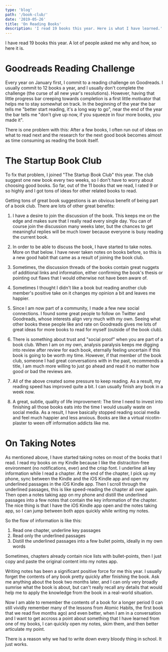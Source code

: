 ```yaml
---
type: 'blog'
path: '/book-club/'
date: '2019-05-26'
title: 'On Reading Books'
description: 'I read 19 books this year. Here is what I have learned.'
---
```


I have read 19 books this year. A lot of people asked me why and how, so here it is.

# Goodreads Reading Challenge

Every year on January first, I commit to a reading challenge on Goodreads. I usually commit to 12 books a year, and I usually don't complete the challenge (the curse of all new year's resolutions). However, having that little progress bar creeping towards completion is a first little motivator that helps me to stay somewhat on track. In the beginning of the year the bar tells me "better start reading, it's a long way to go", near the end of the year the bar tells me "don't give up now, if you squeeze in four more books, you made it".

There is one problem with this: After a few books, I often run out of ideas on what to read next and the research for the next good book becomes almost as time consuming as reading the book itself.

# The Startup Book Club

To fix that problem, I joined "The Startup Book Club" this year. The club suggest one new book every two weeks, so I don't have to worry about choosing good books. So far, out of the 11 books that we read, I rated 9 or so highly and I got tons of ideas for other related books to read.

Getting tons of great book suggestions is an obvious benefit of being part of a book club. There are lots of other great benefits:

1. I have a desire to join the discussion of the book. This keeps me on the edge and makes sure that I really read every single day. You can of course join the discussion many weeks later, but the chances to get meaningful replies will be much lower because everyone is busy reading the current book.

2. In order to be able to discuss the book, I have started to take notes. More on that below. I have never taken notes on books before, so this is a new good habit that came as a result of joining the book club.

3. Sometimes, the discussion threads of the books contain great nuggets of additional links and information, either confirming the book's thesis or pointing out flaws that I would otherwise not have been aware of. 

4. Sometimes I thought I didn't like a book but reading another club member's positive take on it changes my opinion a bit and leaves me happier.

5. Since I am now part of a community, I made a few new social connections. I found some great people to follow on Twitter and Goodreads, whose interests align very much with my own. Seeing what other books these people like and rate on Goodreads gives me lots of great ideas for more books to read for myself (outside of the book club).

6. There is something about trust and "social proof" when you are part of a book club. When I am on my own, analysis paralysis keeps me digging into review after review for each book, eternally feeling uncertain if this book is going to be worth my time. However, if that member of the book club, someone I had great conversations with in the past, recommends a title, I am much more willing to just go ahead and read it no matter how good or bad the reviews are.

7. All of the above created some pressure to keep reading. As a result, my reading speed has improved quite a bit. I can usually finish any book in a week now.

8. A great, subtle, quality of life improvement: The time I need to invest into finishing all those books eats into the time I would usually waste on social media. As a result, I have basically stopped reading social media and feel much happier and less anxious. Books are like a virtual nicotin-plaster to ween off information addicts like me.

# On Taking Notes

As mentioned above, I have started taking notes on most of the books that I read. I read my books on my Kindle because I like the distraciton-free environment (no notifications, ever) and the crisp font. I underline all key information while I read a chapter. At the end of the chapter, I pick up my phone, sync between the Kindle and the iOS Kindle app and open my underlined passages in the iOS Kindle app. Then I scroll through the underlined passages, this is like speed-reading the chapter all over again. Then open a notes taking app on my phone and distill the underlined passages into a few notes that contain the key information of the chapter. The nice thing is that I have the iOS Kindle app open and the notes taking app, so I can jump between both apps quickly while writing my notes.

So the flow of information is like this:

1. Read one chapter, underline key passages
2. Read only the underlined passages
3. Distill the underlined passages into a few bullet points, ideally in my own words

Sometimes, chapters already contain nice lists with bullet-points, then I just copy and paste the original content into my notes app.

Writing notes has been a significant positive force for me this year. I usually forget the contents of any book pretty quickly after finishing the book. Ask me anything about the book two months later, and I can only very broadly sumrise what the book is about, but can't really recall any details that would help me to apply the knowledge from the book in a real-world situation.

Now I am able to remember the contents of a book for a longer period (I can still vividly remember many of the lessons from Atomic Habits, the first book that we read five months ago) and even better, when I am in a conversation and I want to get accross a point about something that I have learned from one of my books, I can quickly open my notes, skim them, and then better articulate my point.

There is a reason why we had to write down every bloody thing in school. It just works.